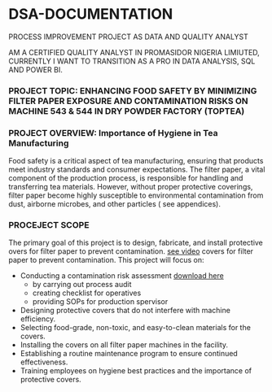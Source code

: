 # DSA-DOCUMENTATION
PROCESS IMPROVEMENT PROJECT AS DATA AND QUALITY ANALYST

AM A CERTIFIED QUALITY ANALYST IN PROMASIDOR NIGERIA LIMIUTED, CURRENTLY I WANT TO TRANSITION AS A PRO IN DATA ANALYSIS, SQL AND POWER BI.


### PROJECT TOPIC: ENHANCING FOOD SAFETY BY MINIMIZING FILTER PAPER EXPOSURE AND CONTAMINATION RISKS ON MACHINE 543 & 544 IN DRY POWDER FACTORY (TOPTEA)

### PROJECT OVERVIEW: Importance of Hygiene in Tea Manufacturing
Food safety is a critical aspect of tea manufacturing, ensuring that products meet industry standards and consumer expectations. The filter paper, a vital component of the production process, is responsible for handling and transferring tea materials. However, without proper protective coverings, filter paper become highly susceptible to environmental contamination from dust, airborne microbes, and other particles ( see appendices).

### PROCEJECT SCOPE
The primary goal of this project is to design, fabricate, and install protective overs for filter paper to prevent contamination. [see video](https://www.youtube.com/watch?v=F40Y-_rXMic&list=PLVlVLJaOlit7cuPJKp9Ky7ps2yJnt8Ays&index=1&pp=iAQB) covers for filter paper to prevent contamination.
This project will focus on:
- Conducting a contamination risk assessment [download here](https://www.microsoft.com)
  - by carrying out process audit
  - creating checklist for operatives
  - providing SOPs for production spervisor
- Designing protective covers that do not interfere with machine efficiency.
- Selecting food-grade, non-toxic, and easy-to-clean materials for the covers.
- Installing the covers on all filter paper machines in the facility.
- Establishing a routine maintenance program to ensure continued effectiveness.
- Training employees on hygiene best practices and the importance of protective covers.

